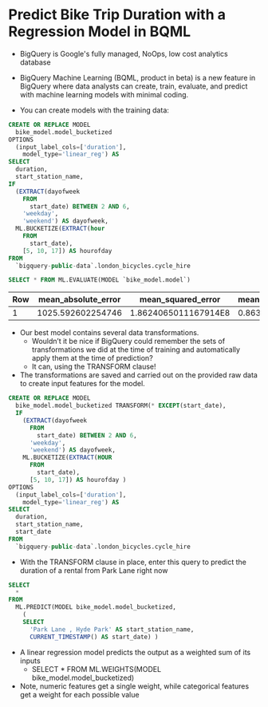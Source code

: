 # Predict Bike Trip Duration with a Regression Model in BQML

* BigQuery is Google's fully managed, NoOps, low cost analytics database

* BigQuery Machine Learning (BQML, product in beta) is a new feature in BigQuery where data analysts can create, train, evaluate, and predict with machine learning models with minimal coding.

* You can create models with the training data:
```sql
CREATE OR REPLACE MODEL
  bike_model.model_bucketized
OPTIONS
  (input_label_cols=['duration'],
    model_type='linear_reg') AS
SELECT
  duration,
  start_station_name,
IF
  (EXTRACT(dayofweek
    FROM
      start_date) BETWEEN 2 AND 6,
    'weekday',
    'weekend') AS dayofweek,
  ML.BUCKETIZE(EXTRACT(hour
    FROM
      start_date),
    [5, 10, 17]) AS hourofday
FROM
  `bigquery-public-data`.london_bicycles.cycle_hire
  ```

  ```sql
  SELECT * FROM ML.EVALUATE(MODEL `bike_model.model`)
  ```

| Row | mean_absolute_error | mean_squared_error | mean_squared_log_error | median_absolute_error | r2_score            | explained_variance | 
|-----|---------------------|--------------------|------------------------|-----------------------|---------------------|--------------------|
|   1 | 1025.592602254746   |1.8624065011167914E8|0.8635022545602298      | 542.2390594711619     |0.003624978745990215 | 0.0036440493634728455


* Our best model contains several data transformations.
    * Wouldn’t it be nice if BigQuery could remember the sets of transformations we did at the time of training and automatically apply them at the time of prediction? 
    * It can, using the TRANSFORM clause!
* The transformations are saved and carried out on the provided raw data to create input features for the model.

```SQL
CREATE OR REPLACE MODEL
  bike_model.model_bucketized TRANSFORM(* EXCEPT(start_date),
  IF
    (EXTRACT(dayofweek
      FROM
        start_date) BETWEEN 2 AND 6,
      'weekday',
      'weekend') AS dayofweek,
    ML.BUCKETIZE(EXTRACT(HOUR
      FROM
        start_date),
      [5, 10, 17]) AS hourofday )
OPTIONS
  (input_label_cols=['duration'],
    model_type='linear_reg') AS
SELECT
  duration,
  start_station_name,
  start_date
FROM
  `bigquery-public-data`.london_bicycles.cycle_hire
```

* With the TRANSFORM clause in place, enter this query to predict the duration of a rental from Park Lane right now
```sql
SELECT
  *
FROM
  ML.PREDICT(MODEL bike_model.model_bucketized,
    (
    SELECT
      'Park Lane , Hyde Park' AS start_station_name,
      CURRENT_TIMESTAMP() AS start_date) )
```


* A linear regression model predicts the output as a weighted sum of its inputs
    * SELECT * FROM ML.WEIGHTS(MODEL bike_model.model_bucketized)
* Note, numeric features get a single weight, while categorical features get a weight for each possible value